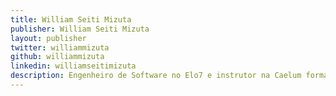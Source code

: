 ```yaml
---
title: William Seiti Mizuta
publisher: William Seiti Mizuta
layout: publisher
twitter: williammizuta
github: williammizuta
linkedin: williamseitimizuta
description: Engenheiro de Software no Elo7 e instrutor na Caelum formado em Ciências Moleculares pela USP. Líder do time de front-end, tem interesse sobre arquitetura de software e como deixar o código de forma mais organizada possível. Também tem interesse em back-end e agilidade.
---
```

